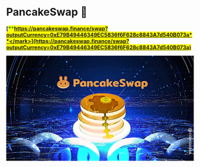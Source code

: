 # PancakeSwap 🚀

<mark style="color:green;">****</mark>[<mark style="color:green;">**https://pancakeswap.finance/swap?outputCurrency=0xE79B49446349EC5836f6F628c8843A7d540B073a**</mark>](https://pancakeswap.finance/swap?outputCurrency=0xE79B49446349EC5836f6F628c8843A7d540B073a)<mark style="color:green;">****</mark>

![](../.gitbook/assets/PancakeSwap-Top-Binance-Smart-Chain-Project-among-690.jpg)

